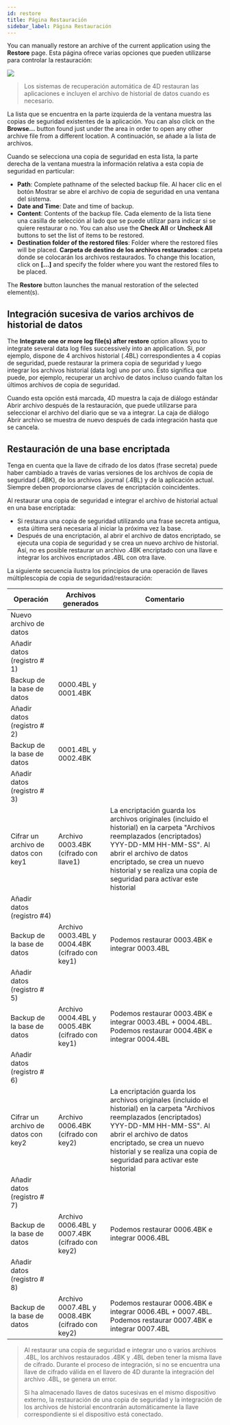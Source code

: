 ```yaml
---
id: restore
title: Página Restauración
sidebar_label: Página Restauración
---
```


You can manually restore an archive of the current application using the **Restore** page. Esta página ofrece varias opciones que pueden utilizarse para controlar la restauración:

![](../assets/en/MSC/MSC_restore.png)

> Los sistemas de recuperación automática de 4D restauran las aplicaciones e incluyen el archivo de historial de datos cuando es necesario.

La lista que se encuentra en la parte izquierda de la ventana muestra las copias de seguridad existentes de la aplicación. You can also click on the **Browse...** button found just under the area in order to open any other archive file from a different location. A continuación, se añade a la lista de archivos.

Cuando se selecciona una copia de seguridad en esta lista, la parte derecha de la ventana muestra la información relativa a esta copia de seguridad en particular:

- **Path**: Complete pathname of the selected backup file. Al hacer clic en el botón Mostrar se abre el archivo de copia de seguridad en una ventana del sistema.
- **Date and Time**: Date and time of backup.
- **Content**: Contents of the backup file. Cada elemento de la lista tiene una casilla de selección al lado que se puede utilizar para indicar si se quiere restaurar o no. You can also use the **Check All** or **Uncheck All** buttons to set the list of items to be restored.
- **Destination folder of the restored files**: Folder where the restored files will be placed. <strong x-id="1">Carpeta de destino de los archivos restaurados</strong>: carpeta donde se colocarán los archivos restaurados. To change this location, click on **[...]** and specify the folder where you want the restored files to be placed.

The **Restore** button launches the manual restoration of the selected element(s).

## Integración sucesiva de varios archivos de historial de datos

The **Integrate one or more log file(s) after restore** option allows you to integrate several data log files successively into an application. Si, por ejemplo, dispone de 4 archivos historial (.4BL) correspondientes a 4 copias de seguridad, puede restaurar la primera copia de seguridad y luego integrar los archivos historial (data log) uno por uno. Esto significa que puede, por ejemplo, recuperar un archivo de datos incluso cuando faltan los últimos archivos de copia de seguridad.

Cuando esta opción está marcada, 4D muestra la caja de diálogo estándar Abrir archivo después de la restauración, que puede utilizarse para seleccionar el archivo del diario que se va a integrar. La caja de diálogo Abrir archivo se muestra de nuevo después de cada integración hasta que se cancela.

## Restauración de una base encriptada

Tenga en cuenta que la llave de cifrado de los datos (frase secreta) puede haber cambiado a través de varias versiones de los archivos de copia de seguridad (.4BK), de los archivos .journal (.4BL) y de la aplicación actual. Siempre deben proporcionarse claves de encriptación coincidentes.

Al restaurar una copia de seguridad e integrar el archivo de historial actual en una base encriptada:

- Si restaura una copia de seguridad utilizando una frase secreta antigua, esta última será necesaria al iniciar la próxima vez la base.
- Después de una encriptación, al abrir el archivo de datos encriptado, se ejecuta una copia de seguridad y se crea un nuevo archivo de historial. Así, no es posible restaurar un archivo .4BK encriptado con una llave e integrar los archivos encriptados .4BL con otra llave.

La siguiente secuencia ilustra los principios de una operación de llaves múltiplescopia de copia de seguridad/restauración:

| Operación                                      | Archivos generados                                                | Comentario                                                                                                                                                                                                                                                                                                               |
| ---------------------------------------------- | ----------------------------------------------------------------- | ------------------------------------------------------------------------------------------------------------------------------------------------------------------------------------------------------------------------------------------------------------------------------------------------------------------------ |
| Nuevo archivo de datos                         |                                                                   |                                                                                                                                                                                                                                                                                                                          |
| Añadir datos (registro # 1) |                                                                   |                                                                                                                                                                                                                                                                                                                          |
| Backup de la base de datos                     | 0000.4BL y 0001.4BK                                               |                                                                                                                                                                                                                                                                                                                          |
| Añadir datos (registro # 2) |                                                                   |                                                                                                                                                                                                                                                                                                                          |
| Backup de la base de datos                     | 0001.4BL y 0002.4BK                                               |                                                                                                                                                                                                                                                                                                                          |
| Añadir datos (registro # 3) |                                                                   |                                                                                                                                                                                                                                                                                                                          |
| Cifrar un archivo de datos con key1            | Archivo 0003.4BK (cifrado con llave1)          | La encriptación guarda los archivos originales (incluido el historial) en la carpeta "Archivos reemplazados (encriptados) YYY-DD-MM HH-MM-SS". Al abrir el archivo de datos encriptado, se crea un nuevo historial y se realiza una copia de seguridad para activar este historial |
| Añadir datos (registro #4)  |                                                                   |                                                                                                                                                                                                                                                                                                                          |
| Backup de la base de datos                     | Archivo 0003.4BL y 0004.4BK (cifrado con key1) | Podemos restaurar 0003.4BK e integrar 0003.4BL                                                                                                                                                                                                                                                                           |
| Añadir datos (registro # 5) |                                                                   |                                                                                                                                                                                                                                                                                                                          |
| Backup de la base de datos                     | Archivo 0004.4BL y 0005.4BK (cifrado con key1) | Podemos restaurar 0003.4BK e integrar 0003.4BL + 0004.4BL. Podemos restaurar 0004.4BK e integrar 0004.4BL                                                                                                                                                                                                                |
| Añadir datos (registro # 6) |                                                                   |                                                                                                                                                                                                                                                                                                                          |
| Cifrar un archivo de datos con key2            | Archivo 0006.4BK (cifrado con key2)            | La encriptación guarda los archivos originales (incluido el historial) en la carpeta "Archivos reemplazados (encriptados) YYY-DD-MM HH-MM-SS". Al abrir el archivo de datos encriptado, se crea un nuevo historial y se realiza una copia de seguridad para activar este historial |
| Añadir datos (registro # 7) |                                                                   |                                                                                                                                                                                                                                                                                                                          |
| Backup de la base de datos                     | Archivo 0006.4BL y 0007.4BK (cifrado con key2) | Podemos restaurar 0006.4BK e integrar 0006.4BL                                                                                                                                                                                                                                                                           |
| Añadir datos (registro # 8) |                                                                   |                                                                                                                                                                                                                                                                                                                          |
| Backup de la base de datos                     | Archivo 0007.4BL y 0008.4BK (cifrado con key2) | Podemos restaurar 0006.4BK e integrar 0006.4BL + 0007.4BL. Podemos restaurar 0007.4BK e integrar 0007.4BL                                                                                                                                                                                                                |

> Al restaurar una copia de seguridad e integrar uno o varios archivos .4BL, los archivos restaurados .4BK y .4BL deben tener la misma llave de cifrado. Durante el proceso de integración, si no se encuentra una llave de cifrado válida en el llavero de 4D durante la integración del archivo .4BL, se genera un error.
>
> Si ha almacenado llaves de datos sucesivas en el mismo dispositivo externo, la restauración de una copia de seguridad y la integración de los archivos de historial encontrarán automáticamente la llave correspondiente si el dispositivo está conectado.

